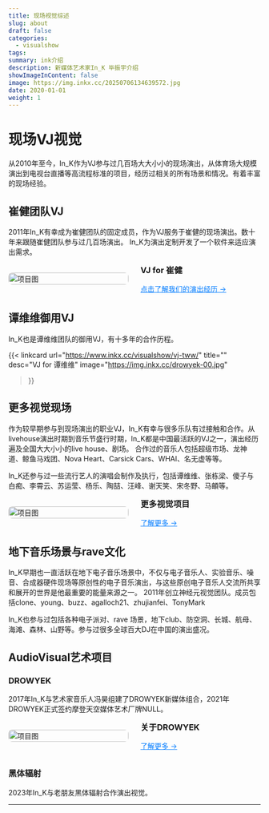 ```yaml
---
title: 现场视觉综述
slug: about
draft: false
categories:
  - visualshow
tags:
summary: ink介绍
description: 新媒体艺术家In_K 毕振宇介绍
showImageInContent: false
image: https://img.inkx.cc/20250706134639572.jpg
date: 2020-01-01
weight: 1
---
```


# 现场VJ视觉

从2010年至今，In_K作为VJ参与过几百场大大小小的现场演出，从体育场大规模演出到电视台直播等高流程标准的项目，经历过相关的所有场景和情况。有着丰富的现场经验。


## 崔健团队VJ
2011年In_K有幸成为崔健团队的固定成员，作为VJ服务于崔健的现场演出。数十年来跟随崔健团队参与过几百场演出。
In_K为演出定制开发了一个软件来适应演出需求。



<div style="display: flex; gap: 24px; align-items: center; margin-bottom: 32px;">
  <div style="flex: 1;">
    <img src="https://img.inkx.cc/vj-cj3.jpeg" alt="项目图" style="width:100%; border-radius:8px;" />
  </div>
  <div style="flex: 1;">
    <h3 style="margin-top: 0;">VJ for 崔健</h3>
    <p style="margin: 0 0 12px;"></p>
    <a href="/visualshow/vj-cj" style="color: #007BFF; text-decoration: underline;">点击了解我们的演出经历 →</a>
  </div>
</div>


## 谭维维御用VJ
In_K也是谭维维团队的御用VJ，有十多年的合作历程。


{{< linkcard 
  url="https://www.inkx.cc/visualshow/vj-tww/" 
  title="" 
  desc="VJ for 谭维维" 
  image="https://img.inkx.cc/drowyek-00.jpg" 
>}}

## 更多视觉现场
作为较早期参与到现场演出的职业VJ，In_K有幸与很多乐队有过接触和合作。从livehouse演出时期到音乐节盛行时期，In_K都是中国最活跃的VJ之一，演出经历遍及全国大大小小的live house、剧场。
合作过的音乐人包括超级市场、龙神道、鲸鱼马戏团、Nova Heart、Carsick Cars、WHAI、名无虚等等。

In_K还参与过一些流行艺人的演唱会制作及执行，包括谭维维、张栋梁、傻子与白痴、李霄云、苏运莹、杨乐、陶喆、汪峰、谢天笑、宋冬野、马頔等。

<div style="display: flex; gap: 24px; align-items: center; margin-bottom: 32px;">
  <div style="flex: 1;">
    <img src="https://img.inkx.cc/20250706145352743.jpg" alt="项目图" style="width:100%; border-radius:8px;" />
  </div>
  <div style="flex: 1;">
    <h3 style="margin-top: 0;">更多视觉项目</h3>
    <p style="margin: 0 0 12px;"></p>
    <a href="/visualshow" style="color: #007BFF; text-decoration: underline;">了解更多 →</a>
  </div>
</div>

## 地下音乐场景与rave文化
In_K早期也一直活跃在地下电子音乐场景中，不仅与电子音乐人、实验音乐、噪音、合成器硬件现场等原创性的电子音乐演出，与这些原创电子音乐人交流所共享和展开的世界是他最重要的能量来源之一。
2011年创立神经元视觉团队。成员包括clone、young、buzz、agalloch21、zhujianfei、TonyMark

In_K也参与过包括各种电子派对、rave 场景，地下club、防空洞、长城、航母、海滩、森林、山野等。参与过很多全球百大DJ在中国的演出盛况。



## AudioVisual艺术项目

### DROWYEK
2017年In_K与艺术家音乐人冯昊组建了DROWYEK新媒体组合，2021年DROWYEK正式签约摩登天空媒体艺术厂牌NULL。
<div style="display: flex; gap: 24px; align-items: center; margin-bottom: 32px;">
  <div style="flex: 1;">
    <img src="https://img.inkx.cc/drowyek-00.jpg" alt="项目图" style="width:100%; border-radius:8px;" />
  </div>
  <div style="flex: 1;">
    <h3 style="margin-top: 0;">关于DROWYEK</h3>
    <p style="margin: 0 0 12px;"></p>
    <a href="/drowyek" style="color: #007BFF; text-decoration: underline;">了解更多 →</a>
  </div>
</div>

### 黑体辐射
2023年In_K与老朋友黑体辐射合作演出视觉。




---





